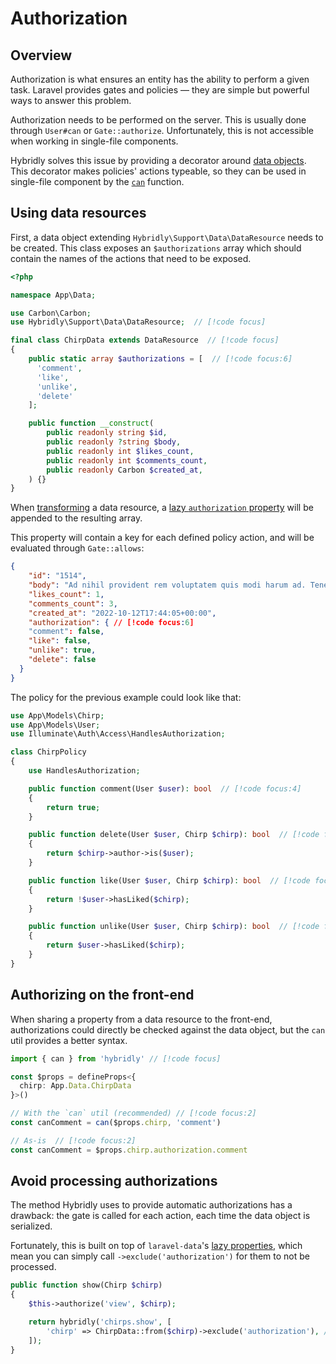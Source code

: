 # Authorization

## Overview

Authorization is what ensures an entity has the ability to perform a given task. Laravel provides gates and policies — they are simple but powerful ways to answer this problem.

Authorization needs to be performed on the server. This is usually done through `User#can` or `Gate::authorize`. Unfortunately, this is not accessible when working in single-file components.

Hybridly solves this issue by providing a decorator around [data objects](./typescript.md#data-objects). This decorator makes policies' actions typeable, so they can be used in single-file component by the [`can`](../api/utils/can.md) function.

## Using data resources

First, a data object extending `Hybridly\Support\Data\DataResource` needs to be created. This class exposes an `$authorizations` array which should contain the names of the actions that need to be exposed.

```php
<?php

namespace App\Data;

use Carbon\Carbon;
use Hybridly\Support\Data\DataResource;  // [!code focus]

final class ChirpData extends DataResource  // [!code focus]
{
    public static array $authorizations = [  // [!code focus:6]
      'comment',
      'like',
      'unlike',
      'delete'
    ];

    public function __construct(
        public readonly string $id,
        public readonly ?string $body,
        public readonly int $likes_count,
        public readonly int $comments_count,
        public readonly Carbon $created_at,
    ) {}
}
```

When [transforming](https://spatie.be/docs/laravel-data/v2/as-a-resource/from-data-to-resource) a data resource, a [lazy `authorization` property](https://spatie.be/docs/laravel-data/v2/as-a-resource/lazy-properties) will be appended to the resulting array.

This property will contain a key for each defined policy action, and will be evaluated through `Gate::allows`:

```json
{
	"id": "1514",
	"body": "Ad nihil provident rem voluptatem quis modi harum ad. Tenetur sunt nisi libero qui debitis.",
	"likes_count": 1,
	"comments_count": 3,
	"created_at": "2022-10-12T17:44:05+00:00",
	"authorization": { // [!code focus:6]
    "comment": false,
    "like": false,
    "unlike": true,
    "delete": false
  }
}
```

The policy for the previous example could look like that:

```php
use App\Models\Chirp;
use App\Models\User;
use Illuminate\Auth\Access\HandlesAuthorization;

class ChirpPolicy
{
    use HandlesAuthorization;

    public function comment(User $user): bool  // [!code focus:4]
    {
        return true;
    }

    public function delete(User $user, Chirp $chirp): bool  // [!code focus:4]
    {
        return $chirp->author->is($user);
    }

    public function like(User $user, Chirp $chirp): bool  // [!code focus:4]
    {
        return !$user->hasLiked($chirp);
    }

    public function unlike(User $user, Chirp $chirp): bool  // [!code focus:4]
    {
        return $user->hasLiked($chirp);
    }
}
```

## Authorizing on the front-end

When sharing a property from a data resource to the front-end, authorizations could directly be checked against the data object, but the `can` util provides a better syntax.

```ts
import { can } from 'hybridly' // [!code focus]

const $props = defineProps<{
  chirp: App.Data.ChirpData
}>()

// With the `can` util (recommended) // [!code focus:2]
const canComment = can($props.chirp, 'comment')

// As-is  // [!code focus:2]
const canComment = $props.chirp.authorization.comment
```


## Avoid processing authorizations

The method Hybridly uses to provide automatic authorizations has a drawback: the gate is called for each action, each time the data object is serialized.

Fortunately, this is built on top of `laravel-data`'s [lazy properties](https://spatie.be/docs/laravel-data/v2/as-a-resource/lazy-properties), which mean you can simply call `->exclude('authorization')` for them to not be processed.

```php
public function show(Chirp $chirp)
{
    $this->authorize('view', $chirp);

    return hybridly('chirps.show', [
        'chirp' => ChirpData::from($chirp)->exclude('authorization'), // [!code focus]
    ]);
}
```
